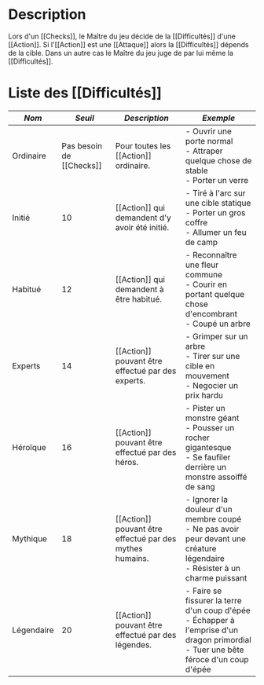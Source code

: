 # Description
Lors d'un [[Checks]], le Maître du jeu décide de la [[Difficultés]] d'une [[Action]]. Si l'[[Action]] est une [[Attaque]] alors la [[Difficultés]] dépends de la cible. Dans un autre cas le Maître du jeu juge de par lui même la [[Difficultés]].

# Liste des [[Difficultés]]

| ***Nom***  | ***Seuil***              | ***Description***                                        | ***Exemple***                                                                                                                             |
| ---------- | ------------------------ | -------------------------------------------------------- | ----------------------------------------------------------------------------------------------------------------------------------------- |
| Ordinaire  | Pas besoin de [[Checks]] | Pour toutes les [[Action]] ordinaire.                    | - Ouvrir une porte normal<br>- Attraper quelque chose de stable<br>- Porter un verre                                                      |
| Initié     | 10                       | [[Action]] qui demandent d'y avoir été initié.           | - Tiré à l'arc sur une cible statique<br>- Porter un gros coffre<br>- Allumer un feu de camp                                              |
| Habitué    | 12                       | [[Action]] qui demandent à être habitué.                 | - Reconnaître une fleur commune<br>- Courir en portant quelque chose d'encombrant<br>- Coupé un arbre                                     |
| Experts    | 14                       | [[Action]] pouvant être effectué par des experts.        | - Grimper sur un arbre<br>- Tirer sur une cible en mouvement<br>- Negocier un prix hardu                                                  |
| Héroïque   | 16                       | [[Action]] pouvant être effectué par des héros.          | - Pister un monstre géant<br>- Pousser un rocher gigantesque<br>- Se faufiler derrière un monstre assoiffé de sang                        |
| Mythique   | 18                       | [[Action]] pouvant être effectué par des mythes humains. | - Ignorer la douleur d'un membre coupé<br>- Ne pas avoir peur devant une créature légendaire<br>- Résister à un charme puissant           |
| Légendaire | 20                       | [[Action]] pouvant être effectué par des légendes.       | - Faire se fissurer la terre d'un coup d'épée<br>- Échapper à l'emprise d'un dragon primordial<br>- Tuer une bête féroce d'un coup d'épée |
